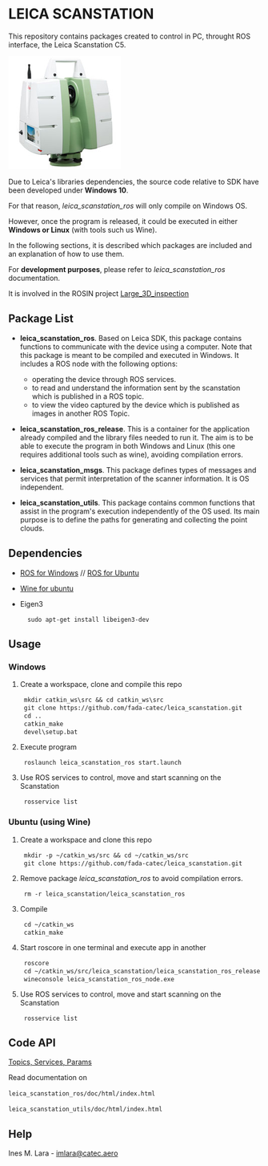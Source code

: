 # LEICA SCANSTATION

This repository contains packages created to control in PC, throught ROS interface, the Leica Scanstation C5. 

![leica](scanstationC5.jpg)

Due to Leica's libraries dependencies, the source code relative to SDK have been developed under **Windows 10**. 

For that reason, *leica_scanstation_ros* will only compile on Windows OS.

However, once the program is released, it could be executed in either **Windows or Linux** (with tools such us Wine).

In the following sections, it is described which packages are included and an explanation of how to use them.

For **development purposes**, please refer to *leica_scanstation_ros* documentation. 

It is involved in the ROSIN project [Large_3D_inspection](http://wiki.ros.org/large_3d_inspection)

## Package List
- **leica_scanstation_ros**. Based on Leica SDK, this package contains functions to communicate with the device using a computer. Note that this package is meant to be compiled and executed in Windows. It includes a ROS node with the following options:
    - operating the device through ROS services. 
    - to read and understand the information sent by the scanstation which is published in a ROS topic. 
    - to view the video captured by the device which is published as images in another ROS Topic.

- **leica_scanstation_ros_release**. This is a container for the application already compiled and the library files needed to run it. The aim is to be able to execute the program in both Windows and Linux (this one requires additional tools such as wine), avoiding compilation errors.

- **leica_scanstation_msgs**. This package defines types of messages and services that permit interpretation of the scanner information.
It is OS independent.

- **leica_scanstation_utils**. This package contains common functions that assist in the program's execution independently of the OS used. Its main purpose is to define the paths for generating and collecting the point clouds. 


## Dependencies 
- [ROS for Windows](http://wiki.ros.org/Installation/Windows) // [ROS for Ubuntu](http://wiki.ros.org/Installation/Ubuntu)
- [Wine for ubuntu](https://tecadmin.net/install-wine-on-ubuntu/)
- Eigen3

        sudo apt-get install libeigen3-dev

## Usage
### Windows
1. Create a workspace, clone and compile this repo

        mkdir catkin_ws\src && cd catkin_ws\src
        git clone https://github.com/fada-catec/leica_scanstation.git
        cd ..
        catkin_make
        devel\setup.bat

2. Execute program

        roslaunch leica_scanstation_ros start.launch

3. Use ROS services to control, move and start scanning on the Scanstation

        rosservice list

### Ubuntu (using Wine)
1. Create a workspace and clone this repo

        mkdir -p ~/catkin_ws/src && cd ~/catkin_ws/src
        git clone https://github.com/fada-catec/leica_scanstation.git

2. Remove package *leica_scanstation_ros* to avoid compilation errors.

        rm -r leica_scanstation/leica_scanstation_ros

4. Compile

        cd ~/catkin_ws
        catkin_make

5. Start roscore in one terminal and execute app in another

        roscore
        cd ~/catkin_ws/src/leica_scanstation/leica_scanstation_ros_release
        wineconsole leica_scanstation_ros_node.exe

6. Use ROS services to control, move and start scanning on the Scanstation

        rosservice list

## Code API

[Topics, Services, Params](http://wiki.ros.org/leica_scanstation#Code_API)

Read documentation on

`leica_scanstation_ros/doc/html/index.html`

`leica_scanstation_utils/doc/html/index.html`


## Help
Ines M. Lara - imlara@catec.aero